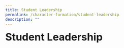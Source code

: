 ```yaml
---
title: Student Leadership
permalink: /character-formation/student-leadership
description: ""
---
```

**<font size=6>Student Leadership</font>**

